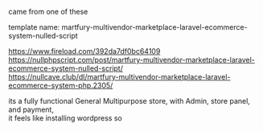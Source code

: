 came from one of these

template name: martfury-multivendor-marketplace-laravel-ecommerce-system-nulled-script
<br>

https://www.fireload.com/392da7df0bc64109
<br>
https://nullphpscript.com/post/martfury-multivendor-marketplace-laravel-ecommerce-system-nulled-script/
<br>
https://nullcave.club/dl/martfury-multivendor-marketplace-laravel-ecommerce-system-php.2305/
<br>

its  a fully functional General Multipurpose store, with Admin, store panel, and payment, 
<br>
it feels like installing wordpress so